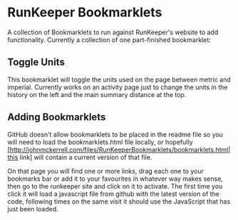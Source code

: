# RunKeeper Bookmarklets

A collection of Bookmarklets to run against RunKeeper's website to add functionality. Currently a collection of one part-finished bookmarklet:

## Toggle Units

This bookmarklet will toggle the units used on the page between metric and imperial. Currently works on an activity page just to change the units in the history on the left and the main summary distance at the top.


## Adding Bookmarklets

GitHub doesn't allow bookmarklets to be placed in the readme file so you will need to load the bookmarklets.html file locally, or hopefully [http://johnmckerrell.com/files/RunKeeperBookmarklets/bookmarklets.html|this link] will contain a current version of that file.

On that page you will find one or more links, drag each one to your bookmarks bar or add it to your favourites in whatever way makes sense, then go to the runkeeper site and click on it to activate. The first time you click it will load a javascript file from github with the latest version of the code, following times on the same visit it should use the JavaScript that has just been loaded.
